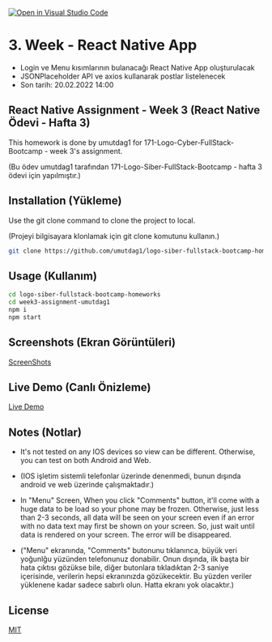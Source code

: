 [![Open in Visual Studio Code](https://classroom.github.com/assets/open-in-vscode-f059dc9a6f8d3a56e377f745f24479a46679e63a5d9fe6f495e02850cd0d8118.svg)](https://classroom.github.com/online_ide?assignment_repo_id=7007281&assignment_repo_type=AssignmentRepo)
# 3. Week - React Native App

- Login ve Menu kısımlarının bulanacağı React Native App oluşturulacak
- JSONPlaceholder API ve axios kullanarak postlar listelenecek
- Son tarih: 20.02.2022 14:00

## React Native Assignment - Week 3 (React Native Ödevi - Hafta 3)

This homework is done by umutdag1 for 171-Logo-Cyber-FullStack-Bootcamp - week 3's assignment.

(Bu ödev umutdag1 tarafından 171-Logo-Siber-FullStack-Bootcamp - hafta 3 ödevi için yapılmıştır.)

## Installation (Yükleme)

Use the git clone command to clone the project to local.

(Projeyi bilgisayara klonlamak için git clone komutunu kullanın.)

```bash
git clone https://github.com/umutdag1/logo-siber-fullstack-bootcamp-homeworks.git
```

## Usage (Kullanım)

```bash
cd logo-siber-fullstack-bootcamp-homeworks
cd week3-assignment-umutdag1
npm i
npm start
```

## Screenshots (Ekran Görüntüleri)

[ScreenShots](https://github.com/171-Logo-Siber-FullStack-Bootcamp/week3-assignment-umutdag1/tree/main/screenshots)

## Live Demo (Canlı Önizleme)

[Live Demo](https://expo.dev/@umutdag1/week3-assignment-umutdag1)

## Notes (Notlar)
- It's not tested on any IOS devices so view can be different. Otherwise, you can test on both Android and Web. 

- (IOS işletim sistemli telefonlar üzerinde denenmedi, bunun dışında android ve web üzerinde çalışmaktadır.)

- In "Menu" Screen, When you click "Comments" button, it'll come with a huge data to be load so your phone may be frozen. Otherwise, just less than 2-3 seconds, all data will be seen on your screen even if an error with no data text may first be shown on your screen. So, just wait until data is rendered on your screen. The error will be disappeared. 

- ("Menu" ekranında, "Comments" butonunu tıklanınca, büyük veri yoğunlğu yüzünden telefonunuz donabilir. Onun dışında, ilk başta bir hata çıktısı gözükse bile, diğer butonlara tıkladıktan 2-3 saniye içerisinde, verilerin hepsi ekranınızda gözükecektir. Bu yüzden veriler yüklenene kadar sadece sabırlı olun. Hatta ekranı yok olacaktır.) 

## License
[MIT](https://github.com/171-Logo-Siber-FullStack-Bootcamp/week3-assignment-umutdag1/blob/main/LICENSE)